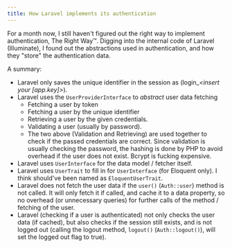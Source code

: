 ```yaml
---
title: How Laravel implements its authentication
---
```


For a month now, I still haven't figured out the right way to implement authentication, The Right Way™. Digging into the internal code of Laravel (Illuminate), I found out the abstractions used in authentication, and how they "store" the authentication data.

A summary:

- Laravel only saves the unique identifier in the session as (login_*<insert your [app.key]>*).
- Laravel uses the ```UserProviderInterface``` to *abstract* user data fetching
  - Fetching a user by token
  - Fetching a user by the unique identifier
  - Retrieving a user by the given credentials.
  - Validating a user (usually by password). 
  - The two above (Validation and Retrieving) are used together to check if the passed credentials are correct. Since validation is usually checking the password, the hashing is done by PHP to avoid overhead if the user does not exist. Bcrypt is fucking expensive.
- Laravel uses ```UserInterface``` for the data model / fetcher itself.
- Laravel uses ```UserTrait``` to fill in for ```UserInterface``` (for Eloquent only). I think should've been named as ```EloquentUserTrait```.
- Laravel does not fetch the user data if the ```user()``` (```Auth::user```) method is not called. It will only fetch it if called, and cache it to a data property, so no overhead (or unnecessary queries) for further calls of the method / fetching of the user.
- Laravel (checking if a user is authenticated) not only checks the user data (if cached), but also checks if the session still exists, and is not logged out (calling the logout method, ```logout()``` (```Auth::logout()```), will set the logged out flag to true).
